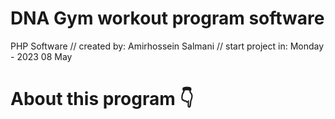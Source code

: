 # DNA Gym workout program software
PHP Software // created by: Amirhossein Salmani // start project in:  Monday - 2023 08 May
# About this program 👇
